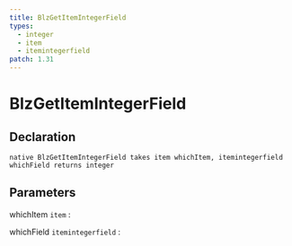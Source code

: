 ```yaml
---
title: BlzGetItemIntegerField
types:
  - integer
  - item
  - itemintegerfield
patch: 1.31
---
```


# BlzGetItemIntegerField

## Declaration

```jass
native BlzGetItemIntegerField takes item whichItem, itemintegerfield whichField returns integer
```

## Parameters
whichItem `item`
: 

whichField `itemintegerfield`
: 

